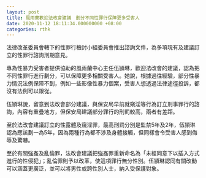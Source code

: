 ```yaml
---
layout: post
title: 風雨蘭歡迎法改會建議　劃分不同性罪行保障更多受害人
date: 2020-11-12 18:11:34.000000000 +08:00
categories: rthk
---
```


法律改革委員會轄下的性罪行檢討小組委員會推出諮詢文件，為多項現有及建議訂立的性罪行諮詢刑期意見。

專為性暴力受害者提供協助的風雨蘭中心主任伍頴琳，歡迎法改會的建議，認為把不同性罪行進行劃分，可以保障更多相關受害人。她說，根據過往經驗，部分性暴力情況法例保障不到，例如一些影像性暴力個案，受害人想透過法律途徑投訴，都沒有法例可以跟從。

伍頴琳說，留意到法改會部分建議，與保安局早前就窺淫等行為訂立刑事罪行的諮詢，內容有重疊地方，但保安局建議部分罪行的刑罰較高，兩者有差距。

至於法改會建議訂立的性露體及窺淫罪，最高刑罰分別是監禁5年及2年，伍頴琳認為應該劃一為5年，因為兩種行為都不涉及身體接觸，但同樣會令受害人感到侮辱及驚嚇。

至於有關強姦及亂倫罪，法改會建議把強姦罪重新命名為「未經同意下以插入方式進行的性侵犯」；亂倫罪則予以改革，使這項罪行無分性別。伍頴琳認同有關改動可以涵蓋更廣泛，並可以將男性或跨性別人士，納入受保護對象。
